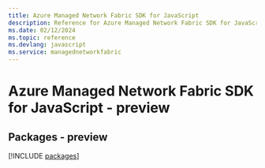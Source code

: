 ```yaml
---
title: Azure Managed Network Fabric SDK for JavaScript
description: Reference for Azure Managed Network Fabric SDK for JavaScript
ms.date: 02/12/2024
ms.topic: reference
ms.devlang: javascript
ms.service: managednetworkfabric
---
```

# Azure Managed Network Fabric SDK for JavaScript - preview
## Packages - preview
[!INCLUDE [packages](managed-network-fabric-index.md)]